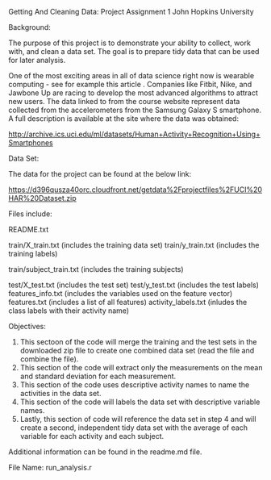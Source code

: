 Getting And Cleaning Data: Project Assignment 1
John Hopkins University

Background:

The purpose of this project is to demonstrate your ability to collect, work with, and clean a data set. The goal is to prepare tidy data that can be used for later analysis.

One of the most exciting areas in all of data science right now is wearable computing - see for example this article . Companies like Fitbit, Nike, and Jawbone Up are racing to develop the most advanced algorithms to attract new users. The data linked to from the course website represent data collected from the accelerometers from the Samsung Galaxy S smartphone. A full description is available at the site where the data was obtained:

http://archive.ics.uci.edu/ml/datasets/Human+Activity+Recognition+Using+Smartphones

Data Set:

The data for the project can be found at the below link:

https://d396qusza40orc.cloudfront.net/getdata%2Fprojectfiles%2FUCI%20HAR%20Dataset.zip

Files include:

README.txt

train/X_train.txt (includes the training data set)
train/y_train.txt (includes the training labels)

train/subject_train.txt (includes the training subjects)

test/X_test.txt (includes the test set)
test/y_test.txt (includes the test labels)
features_info.txt (includes the variables used on the feature vector)
features.txt (includes a list of all features)
activity_labels.txt (inludes the class labels with their activity name)

Objectives:

1. This sectoon of the code will merge the training and the test sets in the downloaded zip file to create one combined data set (read the file and combine the file).
2. This section of the code will extract only the measurements on the mean and standard deviation for each measurement.
3. This section of the code uses descriptive activity names to name the activities in the data set.
4. This section of the code will labels the data set with descriptive variable names.
5. Lastly, this section of code will reference the data set in step 4 and will create a second, independent tidy data set with the average of each variable for each activity and each subject.

Additional information can be found in the readme.md file.

File Name: run_analysis.r
